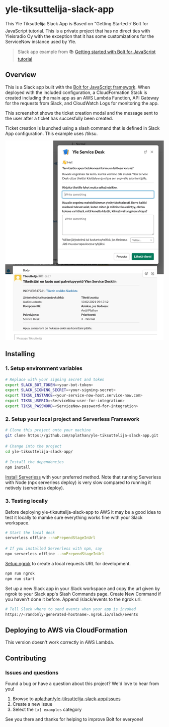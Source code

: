 # yle-tiksuttelija-slack-app

This Yle Tiksuttelija Slack App is Based on "Getting Started ⚡️ Bolt for JavaScript tutorial. This is a private project that has no direct ties with Yleisradio Oy with the exception that it has some customizations for the ServiceNow instance used by Yle.

> Slack app example from 📚 [Getting started with Bolt for JavaScript tutorial][1]

## Overview

This is a Slack app built with the [Bolt for JavaScript framework][2]. When deployed with the included configuration, a CloudFormation Stack is created including the main app as an AWS Lambda Function, API Gateway for the requests from Slack, and CloudWatch Logs for monitoring the app.

This screenshot shows the ticket creation modal and the message sent to the user after a ticket has succesfully been created.

Ticket creation is launched using a slash command that is defined in Slack App configuration. This example uses /tiksu.

![Screenshot of a ticket creation modal and the message shown after a ticke has succesfully been created.](https://github.com/aplathan/yle-tiksuttelija-slack-app/blob/main/images/tiksuttelija-screenshot.png)

## Installing

### 1. Setup environment variables

```zsh
# Replace with your signing secret and token
export SLACK_BOT_TOKEN=<your-bot-token>
export SLACK_SIGNING_SECRET=<your-signing-secret>
export TIKSU_INSTANCE=<your-service-now-host.service-now.com>
export TIKSU_USERID=<ServiceNow-user-for-integration>
export TIKSU_PASSWORD=<ServiceNow-password-for-integration>
```

### 2. Setup your local project and Serverless Framework

```zsh
# Clone this project onto your machine
git clone https://github.com/aplathan/yle-tiksuttelija-slack-app.git

# Change into the project
cd yle-tiksuttelija-slack-app/

# Install the dependencies
npm install
```

[Install Serverless][5] with your preferred method. Note that running Serverless with Node (npx serverless deploy) is very slow compared to running it netively (serverless deploy).

### 3. Testing locally

Before deploying yle-tiksuttelija-slack-app to AWS it may be a good idea to test it locally to mamke sure everything works fine with your Slack workspace.

```zsh
# Start the local deck
serverless offline --noPrependStageInUrl

# If you installed Serverless with npm, say
npx serverless offline --noPrependStageInUrl
```

[Setup ngrok][3] to create a local requests URL for development.

```zsh
npm run ngrok
npm run start
```

Set up a new Slack app in your Slack workspace and copy the url given by ngrok to your Slack app's Slash Commands page. Create New Command if you haven't done it before. Append /slack/events to the ngrok url.

```zsh
# Tell Slack where to send events when your app is invoked
https://<randomly-generated-hostname>.ngrok.io/slack/events
```

## Deploying to AWS via CloudFormation

This version doesn't work correctly in AWS Lambda.

## Contributing

### Issues and questions

Found a bug or have a question about this project? We'd love to hear from you!

1. Browse to [aplathan/yle-tiksuttelija-slack-app/issues][4]
1. Create a new issue
1. Select the `[x] examples` category

See you there and thanks for helping to improve Bolt for everyone!

[1]: https://slack.dev/bolt-js/tutorial/getting-started
[2]: https://slack.dev/bolt-js
[3]: https://slack.dev/bolt-js/tutorial/getting-started#setting-up-events
[4]: https://github.com/aplathan/yle-tiksuttelija-slack-app/issues/new
[5]: https://www.serverless.com/framework/docs/getting-started/